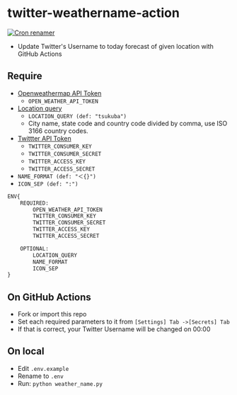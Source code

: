# twitter-weathername-action

[![Cron renamer](https://github.com/eggplants/twitter-weathername-action/workflows/Cron%20renamer/badge.svg)](https://github.com/eggplants/twitter-weathername-action/actions?query=workflow%3A%22Cron+renamer%22)

- Update Twitter's Username to today forecast of given location with GitHub Actions

## Require

- [Openweathermap API Token](https://openweathermap.org/appid)
  - `OPEN_WEATHER_API_TOKEN`
- [Location query](https://openweathermap.org/current#name)
  - `LOCATION_QUERY (def: "tsukuba")`
  - City name, state code and country code divided by comma, use ISO 3166 country codes.
- [Twittter API Token](https://developer.twitter.com/en/docs/twitter-api/getting-started/guide)
  - `TWITTER_CONSUMER_KEY`
  - `TWITTER_CONSUMER_SECRET`
  - `TWITTER_ACCESS_KEY`
  - `TWITTER_ACCESS_SECRET`
- `NAME_FORMAT (def: "＜{}")`
- `ICON_SEP (def: ":")`

```txt
ENV{
    REQUIRED:
        OPEN_WEATHER_API_TOKEN
        TWITTER_CONSUMER_KEY
        TWITTER_CONSUMER_SECRET
        TWITTER_ACCESS_KEY
        TWITTER_ACCESS_SECRET

    OPTIONAL:
        LOCATION_QUERY
        NAME_FORMAT
        ICON_SEP
}
```

## On GitHub Actions

- Fork or import this repo
- Set each required parameters to it from `[Settings] Tab ->[Secrets] Tab`
- If that is correct, your Twitter Username will be changed on 00:00

## On local

- Edit `.env.example`
- Rename to `.env`
- Run: `python weather_name.py`
